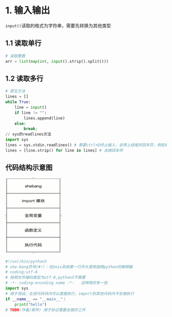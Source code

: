 # 1. 输入输出
`input()`读取的格式为字符串，需要先转换为其他类型
## 1.1 读取单行
```py
# 读取整数
arr = list(map(int, input().strip().split()))
```
## 1.2 读取多行
```py
# 原生方法
lines = []
while True:
    line = input()
    if line != "":
        lines.append(line)
    else:
        break;
// sys的readlines方法
import sys
lines = sys.stdin.readlines() # 需要ctrl+D终止输入，会带上结尾的回车符，例如输入1 2\n3 4, lines=["1 2\n", "3, 4"\n]
lines = [line.strip() for line in lines] # 去掉回车符
```






## 代码结构示意图
![20191020124144.png](https://raw.githubusercontent.com/itisl/Pic_Bed/master/img/20191020124144.png)
```py
#!/usr/bin/python3
# she-bang符号(#!)：在Unix系统第一行开头使用指明python的解释器
# coding:utf-8
# 指明文件编码类型为utf-8,python3不需要
# -*- coding:encoding name -*-   这种用的多一些
import sys
# 用于测试，在该代码块内可以直接执行，import到其他代码内不会被执行
if __name__ == "__main__"：
    print("hello")
# TODO(作者/邮件) 用于标记需要去做的工作
```
